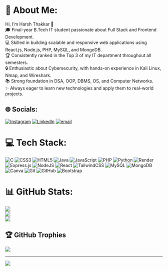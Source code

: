 # 💫 About Me:
Hi, I’m Harsh Thakkar 👋<br>🎓 Final-year B.Tech IT student passionate about Full Stack and Frontend Development.<br>💻 Skilled in building scalable and responsive web applications using React.js, Node.js, PHP, MySQL, and MongoDB.<br>🏆 Consistently ranked in the Top 3 of my IT department throughout all semesters.<br>🔒 Enthusiastic about Cybersecurity, with hands-on experience in Kali Linux, Nmap, and Wireshark.<br>📚 Strong foundation in DSA, OOP, DBMS, OS, and Computer Networks.<br>✨ Always eager to learn new technologies and apply them to real-world projects.


## 🌐 Socials:
[![Instagram](https://img.shields.io/badge/Instagram-%23E4405F.svg?logo=Instagram&logoColor=white)](https://instagram.com/harsh_thakkar_4) [![LinkedIn](https://img.shields.io/badge/LinkedIn-%230077B5.svg?logo=linkedin&logoColor=white)](https://linkedin.com/in/harsh-thakkar1508) [![email](https://img.shields.io/badge/Email-D14836?logo=gmail&logoColor=white)](mailto:thakkarharsh1508@gmail.com) 

# 💻 Tech Stack:
![C](https://img.shields.io/badge/c-%2300599C.svg?style=flat&logo=c&logoColor=white) ![CSS3](https://img.shields.io/badge/css3-%231572B6.svg?style=flat&logo=css3&logoColor=white) ![HTML5](https://img.shields.io/badge/html5-%23E34F26.svg?style=flat&logo=html5&logoColor=white) ![Java](https://img.shields.io/badge/java-%23ED8B00.svg?style=flat&logo=openjdk&logoColor=white) ![JavaScript](https://img.shields.io/badge/javascript-%23323330.svg?style=flat&logo=javascript&logoColor=%23F7DF1E) ![PHP](https://img.shields.io/badge/php-%23777BB4.svg?style=flat&logo=php&logoColor=white) ![Python](https://img.shields.io/badge/python-3670A0?style=flat&logo=python&logoColor=ffdd54) ![Render](https://img.shields.io/badge/Render-%46E3B7.svg?style=flat&logo=render&logoColor=white) ![Express.js](https://img.shields.io/badge/express.js-%23404d59.svg?style=flat&logo=express&logoColor=%2361DAFB) ![NodeJS](https://img.shields.io/badge/node.js-6DA55F?style=flat&logo=node.js&logoColor=white) ![React](https://img.shields.io/badge/react-%2320232a.svg?style=flat&logo=react&logoColor=%2361DAFB) ![TailwindCSS](https://img.shields.io/badge/tailwindcss-%2338B2AC.svg?style=flat&logo=tailwind-css&logoColor=white) ![MySQL](https://img.shields.io/badge/mysql-4479A1.svg?style=flat&logo=mysql&logoColor=white) ![MongoDB](https://img.shields.io/badge/MongoDB-%234ea94b.svg?style=flat&logo=mongodb&logoColor=white) ![Canva](https://img.shields.io/badge/Canva-%2300C4CC.svg?style=flat&logo=Canva&logoColor=white) ![Git](https://img.shields.io/badge/git-%23F05033.svg?style=flat&logo=git&logoColor=white) ![GitHub](https://img.shields.io/badge/github-%23121011.svg?style=flat&logo=github&logoColor=white) ![Bootstrap](https://img.shields.io/badge/bootstrap-%238511FA.svg?style=flat&logo=bootstrap&logoColor=white)
# 📊 GitHub Stats:
![](https://github-readme-stats.vercel.app/api?username=HarshThakkar15&theme=dark&hide_border=false&include_all_commits=false&count_private=false)<br/>
![](https://nirzak-streak-stats.vercel.app/?user=HarshThakkar15&theme=dark&hide_border=false)<br/>
![](https://github-readme-stats.vercel.app/api/top-langs/?username=HarshThakkar15&theme=dark&hide_border=false&include_all_commits=false&count_private=false&layout=compact)

## 🏆 GitHub Trophies
![](https://github-profile-trophy.vercel.app/?username=HarshThakkar15&theme=radical&no-frame=false&no-bg=true&margin-w=4)

---
[![](https://visitcount.itsvg.in/api?id=HarshThakkar15&icon=0&color=0)](https://visitcount.itsvg.in)

<!-- Proudly created with GPRM ( https://gprm.itsvg.in ) -->
